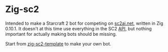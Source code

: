 # Zig-sc2

Intended to make a Starcraft 2 bot for competing
on [sc2ai.net](https://sc2ai.net/), written in Zig 0.10.1.
It doesn't at this time use everything in the SC2
[API](https://github.com/Blizzard/s2client-proto),
but nothing important for actually making bots should
be missing.

Start from [zig-sc2-template](https://github.com/spudde123/zig-sc2-template) to make your own bot.
